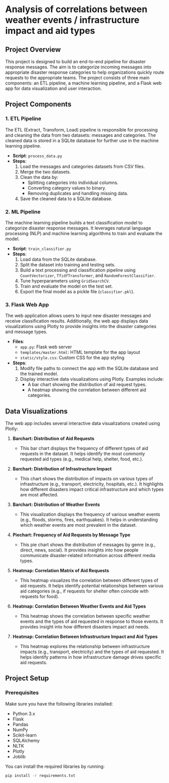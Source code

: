 # Analysis of correlations between weather events / infrastructure impact and aid types

## Project Overview

This project is designed to build an end-to-end pipeline for disaster response messages. The aim is to categorize incoming messages into appropriate disaster response categories to help organizations quickly route requests to the appropriate teams. The project consists of three main components: an ETL pipeline, a machine learning pipeline, and a Flask web app for data visualization and user interaction.

## Project Components

### 1. **ETL Pipeline**
The ETL (Extract, Transform, Load) pipeline is responsible for processing and cleaning the data from two datasets: messages and categories. The cleaned data is stored in a SQLite database for further use in the machine learning pipeline.

- **Script**: `process_data.py`
- **Steps**:
  1. Load the messages and categories datasets from CSV files.
  2. Merge the two datasets.
  3. Clean the data by:
     - Splitting categories into individual columns.
     - Converting category values to binary.
     - Removing duplicates and handling missing data.
  4. Save the cleaned data to a SQLite database.

### 2. **ML Pipeline**
The machine learning pipeline builds a text classification model to categorize disaster response messages. It leverages natural language processing (NLP) and machine learning algorithms to train and evaluate the model.

- **Script**: `train_classifier.py`
- **Steps**:
  1. Load data from the SQLite database.
  2. Split the dataset into training and testing sets.
  3. Build a text processing and classification pipeline using `CountVectorizer`, `TfidfTransformer`, and `RandomForestClassifier`.
  4. Tune hyperparameters using `GridSearchCV`.
  5. Train and evaluate the model on the test set.
  6. Export the final model as a pickle file (`classifier.pkl`).

### 3. **Flask Web App**
The web application allows users to input new disaster messages and receive classification results. Additionally, the web app displays data visualizations using Plotly to provide insights into the disaster categories and message types.

- **Files**:
  - `app.py`: Flask web server
  - `templates/master.html`: HTML template for the app layout
  - `static/style.css`: Custom CSS for the app styling
- **Steps**:
  1. Modify file paths to connect the app with the SQLite database and the trained model.
  2. Display interactive data visualizations using Plotly. Examples include:
     - A bar chart showing the distribution of aid request types.
     - A heatmap showing the correlation between different aid categories.

## Data Visualizations

The web app includes several interactive data visualizations created using Plotly:

1. **Barchart: Distribution of Aid Requests**
   - This bar chart displays the frequency of different types of aid requests in the dataset. It helps identify the most commonly requested aid types (e.g., medical help, shelter, food, etc.).

2. **Barchart: Distribution of Infrastructure Impact**
   - This chart shows the distribution of impacts on various types of infrastructure (e.g., transport, electricity, hospitals, etc.). It highlights how different disasters impact critical infrastructure and which types are most affected.

3. **Barchart: Distribution of Weather Events**
   - This visualization displays the frequency of various weather events (e.g., floods, storms, fires, earthquakes). It helps in understanding which weather events are most prevalent in the dataset.

4. **Piechart: Frequency of Aid Requests by Message Type**
   - This pie chart shows the distribution of messages by genre (e.g., direct, news, social). It provides insights into how people communicate disaster-related information across different media types.

5. **Heatmap: Correlation Matrix of Aid Requests**
   - This heatmap visualizes the correlation between different types of aid requests. It helps identify potential relationships between various aid categories (e.g., if requests for shelter often coincide with requests for food).

6. **Heatmap: Correlation Between Weather Events and Aid Types**
   - This heatmap shows the correlation between specific weather events and the types of aid requested in response to those events. It provides insight into how different disasters impact aid needs.

7. **Heatmap: Correlation Between Infrastructure Impact and Aid Types**
   - This heatmap explores the relationship between infrastructure impacts (e.g., transport, electricity) and the types of aid requested. It helps identify patterns in how infrastructure damage drives specific aid requests.

## Project Setup

### Prerequisites
Make sure you have the following libraries installed:
- Python 3.x
- Flask
- Pandas
- NumPy
- Scikit-learn
- SQLAlchemy
- NLTK
- Plotly
- Joblib

You can install the required libraries by running:
```bash
pip install -r requirements.txt